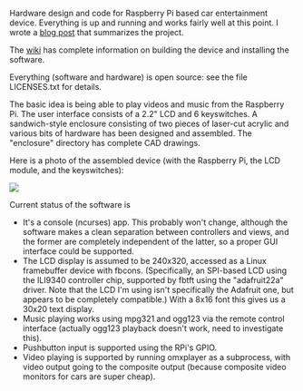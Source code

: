 Hardware design and code for Raspberry Pi based car entertainment device.  Everything is up and running and works fairly well at this point.  I wrote a [blog post](http://daveho.github.io/2014/04/19/carpi-car-videos-with-the-raspberry-pi.html) that summarizes the project.

The [wiki](https://github.com/daveho/carpi/wiki) has complete information on building the device and installing the software.

Everything (software and hardware) is open source: see the file
LICENSES.txt for details.

The basic idea is being able to play videos and music
from the Raspberry Pi.  The user interface consists
of a 2.2" LCD and 6 keyswitches.  A sandwich-style
enclosure consisting of two pieces of laser-cut acrylic
and various bits of hardware has been designed and assembled.
The "enclosure" directory has complete CAD drawings.

Here is a photo of the assembled device (with the Raspberry Pi,
the LCD module, and the keyswitches):

<a href="https://raw.github.com/daveho/carpi/master/enclosure/pic-big.jpg"><img src="https://raw.github.com/daveho/carpi/master/enclosure/pic-sm.jpg" /></a>

Current status of the software is

* It's a console (ncurses) app.  This probably won't change,
  although the software makes a clean separation between
  controllers and views, and the former are completely
  independent of the latter, so a proper GUI interface
  could be supported.
* The LCD display is assumed to be 240x320, accessed as
  a Linux framebuffer device with fbcons.  (Specifically,
  an SPI-based LCD using the ILI9340 controller chip,
  supported by fbtft using the "adafruit22a" driver.
  Note that the LCD I'm using isn't specifically the
  Adafruit one, but appears to be completely compatible.)
  With a 8x16 font this gives us a 30x20 text display.
* Music playing works using mpg321 and ogg123 via the
  remote control interface (actually ogg123 playback doesn't
  work, need to investigate this).
* Pushbutton input is supported using the RPi's GPIO.
* Video playing is supported by running omxplayer as a
  subprocess, with video output going to the composite output
  (because composite video monitors for cars are super cheap).  
